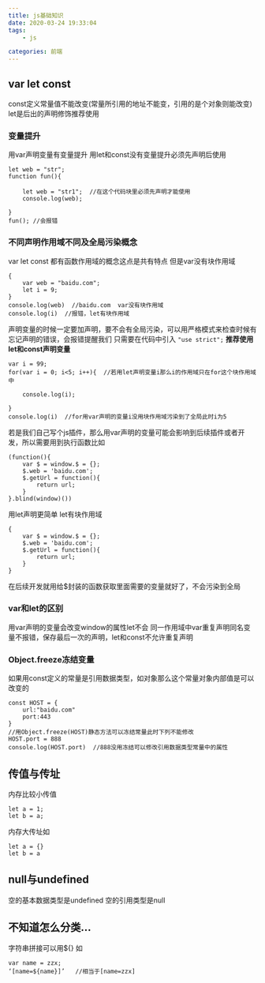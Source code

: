 ```yaml
---
title: js基础知识
date: 2020-03-24 19:33:04
tags:
    - js

categories: 前端
---
```



## var let const

const定义常量值不能改变(常量所引用的地址不能变，引用的是个对象则能改变)
let是后出的声明修饰推荐使用

### 变量提升

用var声明变量有变量提升
用let和const没有变量提升必须先声明后使用

```(javascript)
let web = "str";
function fun(){

    let web = "str1";  //在这个代码块里必须先声明才能使用
    console.log(web);

}
fun(); //会报错
```

### 不同声明作用域不同及全局污染概念

var let const 都有函数作用域的概念这点是共有特点
但是var没有块作用域

```(js)
{
    var web = "baidu.com";
    let i = 9;
}
console.log(web)  //baidu.com  var没有块作用域
console.log(i)  //报错，let有块作用域
```

声明变量的时候一定要加声明，要不会有全局污染，可以用严格模式来检查时候有忘记声明的错误，会报错提醒我们
只需要在代码中引入
`"use strict";`
**推荐使用let和const声明变量**

```(javascript)
var i = 99;
for(var i = 0; i<5; i++){  //若用let声明变量i那么i的作用域只在for这个块作用域中

    console.log(i);

}
console.log(i)  //for用var声明的变量i没用块作用域污染到了全局此时i为5
```

若是我们自己写个js插件，那么用var声明的变量可能会影响到后续插件或者开发，所以需要用到执行函数比如

```(javascript)
(function(){
    var $ = window.$ = {};
    $.web = 'baidu.com';
    $.getUrl = function(){
        return url;
    }
}.blind(window)())
```

用let声明更简单
let有块作用域

```(javascript)
{
    var $ = window.$ = {};
    $.web = 'baidu.com';
    $.getUrl = function(){
        return url;
    }
}
```

在后续开发就用给$封装的函数获取里面需要的变量就好了，不会污染到全局
<!-- more -->

### var和let的区别

用var声明的变量会改变window的属性let不会
同一作用域中var重复声明同名变量不报错，保存最后一次的声明，let和const不允许重复声明

### Object.freeze冻结变量

如果用const定义的常量是引用数据类型，如对象那么这个常量对象内部值是可以改变的

```(js)
const HOST = {
    url:"baidu.com"
    port:443
}
//用Object.freeze(HOST)静态方法可以冻结常量此时下列不能修改
HOST.port = 888
console.log(HOST.port)  //888没用冻结可以修改引用数据类型常量中的属性

```

## 传值与传址

内存比较小传值

```(js)
let a = 1;
let b = a;
```

内存大传址如

```(js)
let a = {}
let b = a
```

## null与undefined 

空的基本数据类型是undefined
空的引用类型是null

## 不知道怎么分类...

字符串拼接可以用${}
如

```(js)
var name = zzx;
‘[name=${name}]’   //相当于[name=zzx]
```
